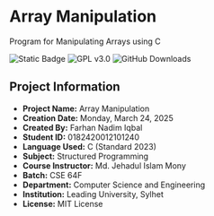 # Array Manipulation
Program for Manipulating Arrays using C

![Static Badge](https://img.shields.io/badge/Language-C-darkgreen)
![GPL v3.0](https://img.shields.io/badge/License-MIT%20License-darkred)
![GitHub Downloads](https://img.shields.io/github/downloads/ryancantrell321/ArrayManipulation/total) 

## Project Information

- **Project Name:** Array Manipulation
- **Creation Date:** Monday, March 24, 2025
- **Created By:** Farhan Nadim Iqbal
- **Student ID:** 0182420012101240
- **Language Used:** C (Standard 2023)
- **Subject:** Structured Programming
- **Course Instructor:** Md. Jehadul Islam Mony
- **Batch:** CSE 64F
- **Department:** Computer Science and Engineering  
- **Institution:** Leading University, Sylhet
- **License:** MIT License
